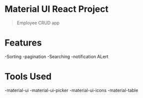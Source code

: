 # Material UI React Project

> Employee CRUD app

# Features

-Sorting
-pagination
-Searching
-notification ALert

# Tools Used

-material-ui
-material-ui-picker
-material-ui-icons
-material-table
